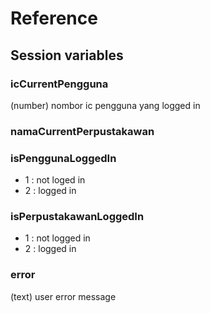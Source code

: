 # Reference

## Session variables

### icCurrentPengguna
(number)
nombor ic pengguna yang logged in 

### namaCurrentPerpustakawan

### isPenggunaLoggedIn
- 1 : not loged in 
- 2 : logged in

### isPerpustakawanLoggedIn
- 1 : not logged in 
- 2 : logged in

### error
(text)
user error message